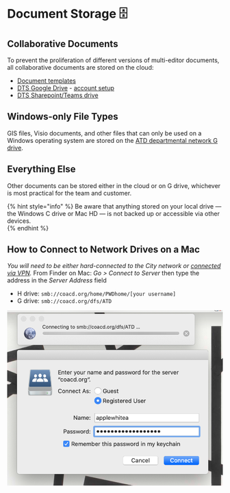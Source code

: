 # Document Storage 🗄️

## Collaborative Docum​ents

To prevent the proliferation of different versions of multi-editor documents, all collaborative documents are stored on the cloud:

* [Document templates](https://drive.google.com/open?id=1Txqc8xGkwa3h9lrRoXGzGjLlVo0S8DA6)
* ​[DTS Google Drive](https://drive.google.com/drive/folders/1fNmU-czryk5wJsn1gmb4WYUJJdut8Me7)​ - [​account setup](https://github.com/cityofaustin/atd-data-tech/wiki/Using-Google-as-a-City-employee)​​
* [DTS Sharepoint/Teams drive](https://teams.microsoft.com/_#/tab::7dc26d1f-21aa-43dd-9dd9-ab25188b15a7/General?threadId=19:6125816a2bd34142a9b23fc916a968b8%40thread.skype&ctx=channel)

## Windows-only File Types

GIS files, Visio documents, and other files that can only be used on a Windows operating system are stored on the [ATD departmental network G drive](https://coacd.org/dfs/ATD).

## Everything Else

Other documents can be stored either in the cloud or on G drive, whichever is most practical for the team and customer.

{% hint style="info" %}
Be aware that anything stored on your local drive — the Windows C drive or Mac HD — is not backed up or accessible via other devices.  
{% endhint %}

## **How to Connect to Network Drives on a Mac**

_You will need to be either hard-connected to the City network or_ [_connected via VPN_](https://atd-dts.gitbook.io/wiki/on-boarding#vpn-and-remote-access)_._ From Finder on Mac: _Go &gt; Connect to Server_ then type the address in the _Server Address_ field

* H drive: `smb://coacd.org/home/PWDhome/[your username]`
* G drive: `smb://coacd.org/dfs/ATD`

![](.gitbook/assets/screen-shot-2020-07-29-at-12.38.07-pm.png)



